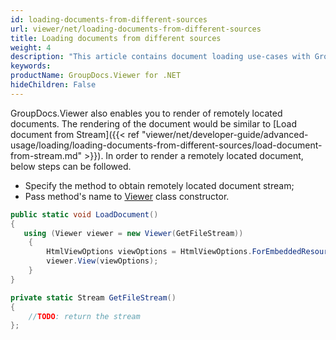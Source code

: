 ```yaml
---
id: loading-documents-from-different-sources
url: viewer/net/loading-documents-from-different-sources
title: Loading documents from different sources
weight: 4
description: "This article contains document loading use-cases with GroupDocs.Viewer within your .NET applications."
keywords: 
productName: GroupDocs.Viewer for .NET
hideChildren: False
---
```

GroupDocs.Viewer also enables you to render of remotely located documents. The rendering of the document would be similar to [Load document from Stream]({{< ref "viewer/net/developer-guide/advanced-usage/loading/loading-documents-from-different-sources/load-document-from-stream.md" >}}). In order to render a remotely located document, below steps can be followed.

* Specify the method to obtain remotely located document stream;
* Pass method's name to [Viewer](https://apireference.groupdocs.com/net/viewer/groupdocs.viewer/viewer) class constructor.

```csharp
public static void LoadDocument()
{
   using (Viewer viewer = new Viewer(GetFileStream))
    {
        HtmlViewOptions viewOptions = HtmlViewOptions.ForEmbeddedResources();
        viewer.View(viewOptions);
    }
}

private static Stream GetFileStream()
{
    //TODO: return the stream
};
```
